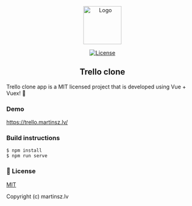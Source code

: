 <p align="center">
  <a href="https://todo.martinsz.lv" target="_blank">
    <img alt="Logo" width="100" src="https://trello.martinsz.lv/img/trello-144.png">
  </a>
</p>

<p align="center">
  <a href="https://github.com/vuetifyjs/vuetify/blob/master/LICENSE.md">
    <img src="https://todo.martinsz.lv/img/mit.svg" alt="License">
  </a>
</p>

<h2 align="center">Trello clone</h2>

Trello clone app is a MIT licensed project that is developed using Vue + Vuex! 🎉

### Demo
https://trello.martinsz.lv/

### Build instructions

````
$ npm install
$ npm run serve
````

### 📑 License

[MIT](http://opensource.org/licenses/MIT)

Copyright (c) martinsz.lv